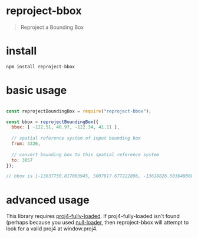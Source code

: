 # reproject-bbox
> Reproject a Bounding Box

# install
```bash
npm install reproject-bbox
```

# basic usage
```javascript

const reprojectBoundingBox = require("reproject-bbox");

const bbox = reprojectBoundingBox({
  bbox: [ -122.51, 40.97, -122.34, 41.11 ],
  
  // spatial reference system of input bounding box
  from: 4326,
  
  // convert bounding box to this spatial reference system
  to: 3857
});

// bbox is [-13637750.817083945, 5007917.677222896, -13618826.503649088, 5028580.202823918]
```

# advanced usage
This library requires [proj4-fully-loaded](https://github.com/DanielJDufour/proj4-fully-loaded).
If proj4-fully-loaded isn't found (perhaps because you used [null-loader](https://v4.webpack.js.org/loaders/null-loader/), then reproject-bbox will attempt to look for a valid proj4 at window.proj4.
